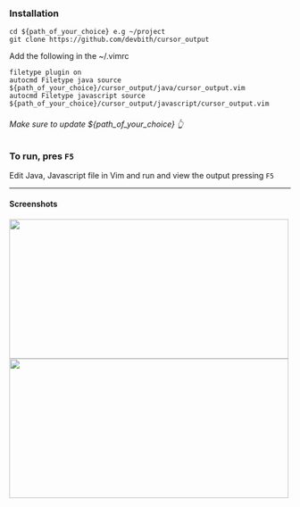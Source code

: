 ### Installation


```
cd ${path_of_your_choice} e.g ~/project 
git clone https://github.com/devbith/cursor_output
```
Add the following in the ~/.vimrc
```
filetype plugin on
autocmd Filetype java source ${path_of_your_choice}/cursor_output/java/cursor_output.vim
autocmd Filetype javascript source ${path_of_your_choice}/cursor_output/javascript/cursor_output.vim
```
###### Make sure to update ${path_of_your_choice} 👆 

### To run, pres ```F5```
Edit Java, Javascript file in Vim and run and view the output pressing ```F5``` 


<hr>

#### Screenshots
<img src="https://github.com/devbith/devbith.github.io/blob/main/assets/java.png" width="500" height="250" />

<img src="https://github.com/devbith/devbith.github.io/blob/main/assets/javascript.png"  width="500" height="250" />
 


